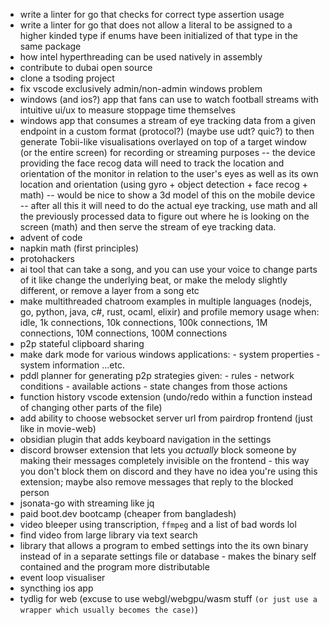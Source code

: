 - write a linter for go that checks for correct type assertion usage
- write a linter for go that does not allow a literal to be assigned to a higher kinded type if enums have been initialized of that type in the same package
- how intel hyperthreading can be used natively in assembly 
- contribute to dubai open source
- clone a tsoding project
- fix vscode exclusively admin/non-admin windows problem
- windows (and ios?) app that fans can use to watch football streams with intuitive ui/ux to measure stoppage time themselves
- windows app that consumes a stream of eye tracking data from a given endpoint in a custom format (protocol?) (maybe use udt? quic?) to then generate Tobii-like visualisations overlayed on top of a target window (or the entire screen) for recording or streaming purposes -- the device providing the face recog data will need to track the location and orientation of the monitor in relation to the user's eyes as well as its own location and orientation (using gyro + object detection + face recog + math) -- would be nice to show a 3d model of this on the mobile device -- after all this it will need to do the actual eye tracking, use math and all the previously processed data to figure out where he is looking on the screen (math) and then serve the stream of eye tracking data.
- advent of code
- napkin math (first principles)
- protohackers
- ai tool that can take a song, and you can use your voice to change parts of it like change the underlying beat, or make the melody slightly different, or remove a layer from a song etc
- make multithreaded chatroom examples in multiple languages (nodejs, go, python, java, c#, rust, ocaml, elixir) and profile memory usage when: idle, 1k connections, 10k connections, 100k connections, 1M connections, 10M connections, 100M connections
- p2p stateful clipboard sharing
- make dark mode for various windows applications:
	  - system properties
	  - system information
	...etc.
- pddl planner for generating p2p strategies given:
	  - rules
	  - network conditions
	  - available actions
	  - state changes from those actions
- function history vscode extension (undo/redo within a function instead of changing other parts of the file)
- add ability to choose websocket server url from pairdrop frontend (just like in movie-web)
- obsidian plugin that adds keyboard navigation in the settings
- discord browser extension that lets you *actually* block someone by making their messages completely invisible on the frontend - this way you don't block them on discord and they have no idea you're using this extension; maybe also remove messages that reply to the blocked person
- jsonata-go with streaming like jq
- paid boot.dev bootcamp (cheaper from bangladesh)
- video bleeper using transcription, `ffmpeg` and a list of bad words lol
- find video from large library via text search
- library that allows a program to embed settings into the its own binary instead of in a separate settings file or database - makes the binary self contained and the program more distributable 
- event loop visualiser
- syncthing ios app
- tydlig for web (excuse to use webgl/webgpu/wasm stuff `(or just use a wrapper which usually becomes the case)`)